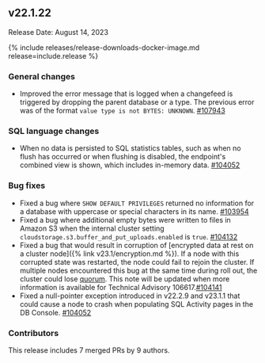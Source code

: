 ## v22.1.22

Release Date: August 14, 2023

{% include releases/release-downloads-docker-image.md release=include.release %}

<h3 id="v22-1-22-general-changes">General changes</h3>

- Improved the error message that is logged when a changefeed is triggered by dropping the parent database or a type. The previous error was of the format `value type is not BYTES: UNKNOWN`. [#107943][#107943]

<h3 id="v22-1-22-sql-language-changes">SQL language changes</h3>

- When no data is persisted to SQL statistics tables, such as when no flush has occurred or when flushing is disabled, the endpoint's combined view is shown, which includes in-memory data. [#104052][#104052]

<h3 id="v22-1-22-bug-fixes">Bug fixes</h3>

- Fixed a bug where `SHOW DEFAULT PRIVILEGES` returned no information for a database with uppercase or special characters in its name. [#103954][#103954]
- Fixed a bug where additional empty bytes were written to files in Amazon S3 when the internal cluster setting `cloudstorage.s3.buffer_and_put_uploads.enabled` is `true`. [#104132][#104132]
- Fixed a bug that would result in corruption of [encrypted data at rest on a cluster node]({% link v23.1/encryption.md %}). If a node with this corrupted state was restarted, the node could fail to rejoin the cluster. If multiple nodes encountered this bug at the same time during roll out, the cluster could lose [quorum](https://www.cockroachlabs.com/docs/v23.1/architecture/replication-layer#overview). This note will be updated when more information is available for Technical Advisory 106617.[#104141][#104141]
- Fixed a null-pointer exception introduced in v22.2.9 and v23.1.1 that could cause a node to crash when populating SQL Activity pages in the DB Console. [#104052][#104052]

<div class="release-note-contributors" markdown="1">

<h3 id="v22-1-22-contributors">Contributors</h3>

This release includes 7 merged PRs by 9 authors.

</div>

[#103954]: https://github.com/cockroachdb/cockroach/pull/103954
[#104052]: https://github.com/cockroachdb/cockroach/pull/104052
[#104132]: https://github.com/cockroachdb/cockroach/pull/104132
[#104141]: https://github.com/cockroachdb/cockroach/pull/104141
[#107943]: https://github.com/cockroachdb/cockroach/pull/107943
